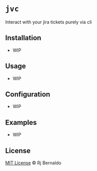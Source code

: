 # `jvc` 

Interact with your jira tickets purely via cli

## Installation

- WIP

## Usage

- WIP

## Configuration

- WIP

## Examples

- WIP

## License

[MIT License](https://github.com/rjbernaldo/jvc/blob/master/LICENSE) © Rj Bernaldo
